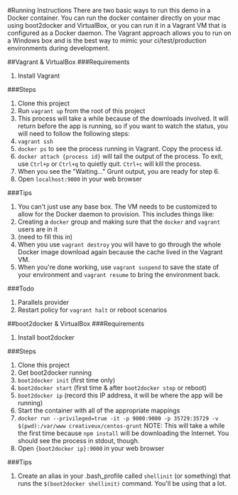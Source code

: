 #Running Instructions
There are two basic ways to run this demo in a Docker container.  You can run the docker container directly on your mac
using boot2docker and VirtualBox, or you can run it in a Vagrant VM that is configured as a Docker daemon.  The Vagrant
approach allows you to run on a Windows box and is the best way to mimic your ci/test/production environments during
development.

##Vagrant & VirtualBox
###Requirements
1. Install Vagrant

###Steps
1. Clone this project
2. Run `vagrant up` from the root of this project
3. This process will take a while because of the downloads involved.  It will return before the app is running, so if you want to watch the status, you will need to follow the following steps:
  1. `vagrant ssh`
  2. `docker ps` to see the process running in Vagrant.  Copy the process id.
  3. `docker attach {process id}` will tail the output of the process.  To exit, use `Ctrl+p` or `Ctrl+q` to quietly quit.  `Ctrl+c` will kill the process.
  4. When you see the "Waiting..." Grunt output, you are ready for step 6.
4. Open `localhost:9000` in your web browser

###Tips
1. You can't just use any base box.  The VM needs to be customized to allow for the Docker daemon to provision.  This includes things like:
  1. Creating a `docker` group and making sure that the `docker` and `vagrant` users are in it
  2. (need to fill this in)
2. When you use `vagrant destroy` you will have to go through the whole Docker image download again because the cache lived in the Vagrant VM.
  1. When you're done working, use `vagrant suspend` to save the state of your environment and `vagrant resume` to bring the environment back.
   
###Todo
1. Parallels provider
2. Restart policy for `vagrant halt` or reboot scenarios 

##boot2docker & VirtualBox
###Requirements
1. Install boot2docker

###Steps
1. Clone this project
2. Get boot2docker running
  1. `boot2docker init` (first time only)
  2. `boot2docker start` (first time & after `boot2docker stop` or reboot)
  3. `boot2docker ip` (record this IP address, it will be where the app will be running)
3. Start the container with all of the appropriate mappings
  1. `docker run --privileged=true -it -p 9000:9000 -p 35729:35729 -v $(pwd):/var/www creativeux/centos-grunt` NOTE: This will take a while the first time because `npm install` will be downloading the Internet.  You should see the process in stdout, though.
4. Open `{boot2docker ip}:9000` in your web browser

###Tips
1. Create an alias in your .bash_profile called `shellinit` (or something) that runs the `$(boot2docker shellinit)` command.  You'll be using that a lot.
